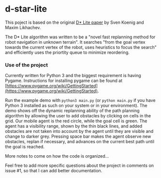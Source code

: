 # d-star-lite

This poject is based on the original [D* Lite paper](http://idm-lab.org/bib/abstracts/papers/aaai02b.pdf) by Sven Koenig and Maxim Likhachev.

The D* Lite algorithm was written to be a "novel fast replanning method for robot navigation in unknown terrain". It searches "from the goal vertex towards the current vertex of the robot, uses heuristics to focus the search" and efficiently uses the priortity queue to minimize reordering.

### Use of the project
Currently written for Python 3 and the biggest requirement is having Pygame. Instructions for installing pygame can be found at [https://www.pygame.org/wiki/GettingStarted](https://www.pygame.org/wiki/GettingStarted).

Run the example demo with ```python3 main.py``` (or ```python main.py``` if you have Python 3 installed as such on your system or in your environment). The demo shows off the dynamic replanning ability of the path planning algorithm by allowing the user to add obstacles by clicking on cells in the grid. Our mobile agent is the red circle, while the goal cell is green. The agent has a visibility range, shown by the thin black lines, and added obstacles are not taken into account by the agent until they are visible and change to darker grey. Pressing space bar makes the agent observe new obstacles, replan if necessary, and advances on the current best path until the goal is reached.

More notes to come on how the code is organized... 

Feel free to add more specific questions about the project in comments on issue #1, so that I can add better documentation.
